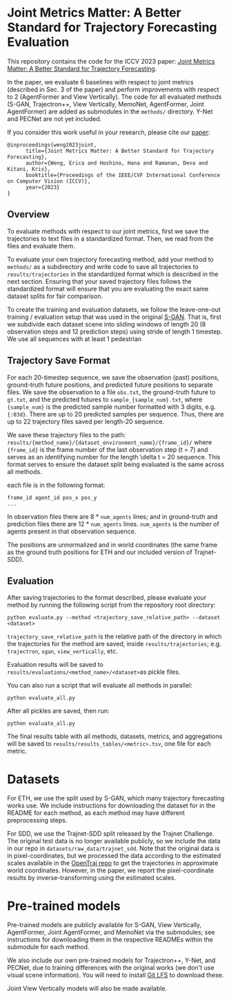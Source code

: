 # Joint Metrics Matter: A Better Standard for Trajectory Forecasting Evaluation
This repository contains the code for the ICCV 2023 paper: 
[Joint Metrics Matter: A Better Standard for Trajectory Forecasting](https://arxiv.org/abs/2305.06292).

In the paper, we evaluate 6 baselines with respect to joint metrics (described in Sec. 3 of the paper) 
and perform improvements with respect to 2 (AgentFormer and View Vertically). 
The code for all evaluated methods (S-GAN, Trajectron++, View Vertically, MemoNet, 
AgentFormer, Joint AgentFormer) are added as submodules in the `methods/` directory.
Y-Net and PECNet are not yet included.

If you consider this work useful in your research, please cite our [paper](https://arxiv.org/abs/2305.06292):
```
@inproceedings{weng2023joint,
      title={Joint Metrics Matter: A Better Standard for Trajectory Forecasting}, 
      author={Weng, Erica and Hoshino, Hana and Ramanan, Deva and Kitani, Kris},
      booktitle={Proceedings of the IEEE/CVF International Conference on Computer Vision (ICCV)},
      year={2023}
}
```

## Overview
To evaluate methods with respect to our joint metrics, 
first we save the trajectories to text files in a standardized format. 
Then, we read from the files and evaluate them.

To evaluate your own trajectory forecasting method, add your method to `methods/` as a subdirectory
and write code to save all trajectories to `results/trajectories` in the standardized format
which is described in the next section.
Ensuring that your saved trajectory files follows the standardized format will 
ensure that you are evaluating the exact same dataset splits for fair comparison.

To create the training and evaluation datasets, we follow the leave-one-out training / evaluation 
setup that was used in the original [S-GAN](https://github.com/agrimgupta92/sgan).
That is, first we subdivide each dataset scene into sliding windows of length 20
(8 observation steps and 12 prediction steps) using stride of length 1 timestep.
We use all sequences with at least 1 pedestrian

## Trajectory Save Format
For each 20-timestep sequence, we save the observation (past) positions, 
ground-truth future positions, and predicted future positions to separate files. 
We save the observation to a file `obs.txt`, the ground-truth future to `gt.txt`, 
and the predicted futures to `sample_{sample_num}.txt`, 
where `{sample_num}` is the predicted sample number formatted with 3 digits, e.g. `{:03d}`. 
There are up to 20 predicted samples per sequence. 
Thus, there are up to 22 trajectory files saved per length-20 sequence.

We save these trajectory files to the path: `results/{method_name}/{dataset_environment_name}/{frame_id}/`
where `{frame_id}` is the frame number of the last observation step (t = 7) and serves as an identifying number for the length \delta t = 20 sequence. This format serves to ensure the dataset split being evaluated is the same across all methods.

each file is in the following format:
```
frame_id agent_id pos_x pos_y
...
```
In observation files there are 8 * `num_agents` lines; and in ground-truth and prediction
files there are 12 * `num_agents` lines. `num_agents` is the number of agents present in
that observation sequence. 

The positions are unnormalized and in world coordinates (the same frame as the ground
truth positions for ETH and our included version of Trajnet-SDD).

## Evaluation
After saving trajectories to the format described, please evaluate your method by 
running the following script from the repository root directory:

```
python evaluate.py --method <trajectory_save_relative_path> --dataset <dataset>
```

`trajectory_save_relative_path` is the relative path of the directory in which the
trajectories for the method are saved, inside `results/trajectories`;
e.g. `trajectron`, `sgan`, `view_vertically`, etc.

Evaluation results will be saved to `results/evaluations/<method_name>/<dataset>`as pickle files.

You can also run a script that will evaluate all methods in parallel: 

```
python evaluate_all.py
```

After all pickles are saved, then run: 

```
python evaluate_all.py
```

The final results table with all methods, datasets, metrics, and aggregations will be saved 
to `results/results_tables/<metric>.tsv`, one file for each metric.


# Datasets 
For ETH, we use the split used by S-GAN, which many trajectory forecasting works use. 
We include instructions for downloading the dataset for in the README for each method,
as each method may have different preprocessing steps.

For SDD, we use the Trajnet-SDD split released by the Trajnet Challenge.
The original test data is no longer available publicly, 
so we include the data in our repo in `datasets/raw_data/trajnet_sdd`. 
Note that the original data is in pixel-coordinates, but we processed the data according
to the estimated scales available in the [OpenTraj repo](https://github.com/crowdbotp/OpenTraj/blob/master/datasets/SDD/estimated_scales.yaml) 
to get the trajectories in approximate world coordinates.
However, in the paper, we report the pixel-coordinate results by inverse-transforming using the estimated scales.

# Pre-trained models
Pre-trained models are publicly available for S-GAN, View Vertically, AgentFormer, Joint AgentFormer,
and MemoNet via the submodules; see instructions for downloading them in the respective 
READMEs within the submodule for each method.

We also include our own pre-trained models for Trajectron++, Y-Net, and PECNet,
due to training differences with the original works (we don't use visual scene information).
You will need to install [Git LFS](https://git-lfs.com/) to download these.

Joint View Vertically models will also be made available.
